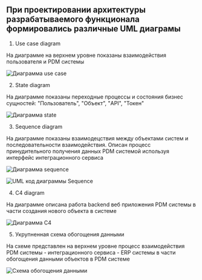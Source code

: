 ## При проектировании архитектуры разрабатываемого функционала формировались различные UML диаграмы

1. Use case diagram

На диаграмме на верхнем уровне показаны взаимодействия пользователя и PDM системы

![Диаграмма use case]()

2. State diagram

На диаграмме показаны переходные процессы и состояния бизнес сущностей: "Пользователь", "Объект", "API", "Токен"

![Диаграмма state]()

3. Sequence diagram

На диаграмме показаны взаимодецствия между объектами систем и последовательности взаимодействия. 
Описан процесс принудительного получения данных PDM системой используя интерфейс интеграционного сервиса

![Диаграмма sequence]()

![UML код диаграммы Sequence]()

4. C4 diagram

На диаграмме описана работа backend веб приложения PDM системы в части создания нового объекта в системе

![Диаграмма C4]()

5. Укрупненная схема обогощения данными

На схеме представлен на верхнем уровне процесс взаимодействия PDM системы - интеграционного сервиса - ERP системы в части обогощения данными объектов в PDM системе

![Схема обогощения данными]()
